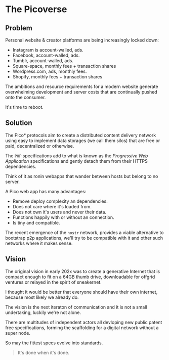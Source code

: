 # The Picoverse

## Problem

Personal website & creator platforms are being increasingly locked down:

- Instagram is account-walled, ads.
- Facebook, account-walled, ads.
- Tumblr, account-walled, ads.
- Square-space, monthly fees + transaction shares
- Wordpress.com, ads, monthly fees.
- Shopify, monthly fees + transaction shares

The ambitions and resource requirements for a modern website generate overwhelming
development and server costs that are continually pushed onto the consumer.

It's time to reboot.

## Solution

The Pico\* protocols aim to create a distributed content delivery network using easy to implement data storages (we call them silos) that are free or paid, decentralized or otherwise.

The `POP` specifications add to what is known as the _Progressive Web Application_ specifications and 
gently detach them from their HTTPS dependencies.

Think of it as ronin webapps that wander between hosts but belong to no server.

A Pico web app has many advantages:
- Remove deploy complexity an dependencies.
- Does not care where it's loaded from.
- Does not own it's users and never their data.
- Functions happily with or without an connection.
- Is tiny and compatible.

The recent emergence of the `nostr` network, provides a viable alternative to bootstrap p2p applications,
we'll try to be compatible with it and other such networks where it makes sense.

## Vision

The original vision in early 202x was to create a generative Internet that is compact enough to fit on a 64GB thumb drive,
downloadable for offgrid ventures or relayed in the spirit of sneakernet.

I thought it would be better that everyone should have their own internet, because most likely we already do.

The vision is the next iteraton of communication and it is not a small undertaking,
luckily we're not alone.

There are multitudes of independent actors all devloping new public patent free specifications,
forming the scaffolding for a digital network without a super node.

So may the fittest specs evolve into standards.

> It's done when it's done.
